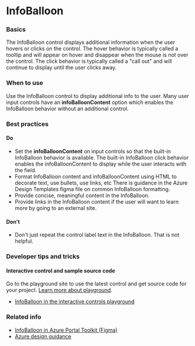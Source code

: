 ﻿# InfoBalloon

 
<a name="basics"></a>
### Basics
The InfoBalloon control displays additional information when the user hovers or clicks on the control.  The hover behavior is typically called a tooltip and will appear on hover and disappear when the mouse is not over the control.  The click behavior is typically called a "call out" and will continue to display until the user clicks away.




<!-- TODO get an IMAGE to embed here -->

<!-- TODO get an SAMPLE CODE to embed here -->

 
<a name="when-to-use"></a>
### When to use
Use the InfoBalloon control to display additional info to the user.  Many user input controls have an **infoBalloonContent** option which enables the InfoBalloon behavior without an additional control.



 
<a name="best-practices"></a>
### Best practices

<a name="best-practices-do"></a>
#### Do

* Set the **infoBalloonContent** on input controls so that the built-in InfoBalloon behavior is available.  The built-in InfoBalloon click behavior enables the infoBalloonContent to display while the user interacts with the field. 
* Format InfoBalloon content and infoBalloonContent using HTML to decorate text, use bullets, use links, etc  There is guidance in the Azure Design Templates figma file on common InfoBalloon formatting.
* Provide concise, meaningful content in the InfoBalloon.
* Provide links in the InfoBalloon content if the user will want to learn more by going to an external site.


<a name="best-practices-don-t"></a>
#### Don&#39;t

* Don't just repeat the control label text in the InfoBalloon.  That is not helpful.



 
<a name="developer-tips-and-tricks"></a>
### Developer tips and tricks



<a name="developer-tips-and-tricks-interactive-control-and-sample-source-code"></a>
#### Interactive control and sample source code
Go to the playground site to use the latest control and get source code for your project.  [Learn more about playground](./top-extensions-controls-playground.md).

*  <a href="https://ms.portal.azure.com/?Microsoft_Azure_Playground=true#blade/Microsoft_Azure_Playground/ControlsIndexBlade/InfoBalloon_create_Playground" target="_blank">InfoBalloon in the interactive controls playground</a>

 

 
<a name="related-info"></a>
### Related info

* <a href="https://www.figma.com/file/Bwn8rmUOYtnPRwA3JoQTBn/Azure-Portal-Toolkit?node-id=3342%3A153" target="_blank">InfoBalloon in Azure Portal Toolkit (Figma)</a>
* [Azure design guidance](http://aka.ms/portalfx/design)


